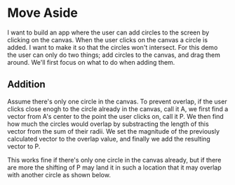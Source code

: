 # Move Aside

I want to build an app where the user can add circles to the screen by clicking on the canvas. When the user clicks on the canvas a circle is added. I want to make it so that the circles won't intersect. For this demo the user can only do two things; add circles to the canvas, and drag them around. We'll first focus on what to do when adding them.

## Addition
Assume there's only one circle in the canvas. To prevent overlap, if the user clicks close enogh to the circle already in the canvas, call it A, we first find a vector from A's center to the point the user clicks on, call it P. We then find how much the circles would overlap by substracting the length of this vector from the sum of their radii. We set the magnitude of the previously calculated vector to the overlap value, and finally we add the resulting vector to P.

This works fine if there's only one circle in the canvas already, but if there are more the shifting of P may land it in such a location that it may overlap with another circle as shown below.